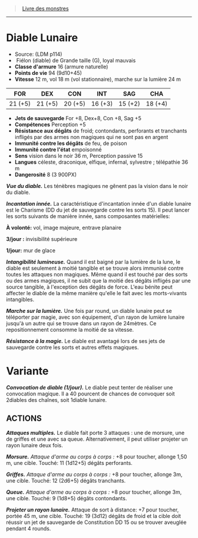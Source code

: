﻿> [Livre des monstres](tome_of_beasts.md)

---

# Diable Lunaire

- Source: (LDM p114)
-  Fiélon (diable) de Grande taille (G), loyal mauvais
- **Classe d'armure** 16 (armure naturelle)
- **Points de vie** 94 (9d10+45)
- **Vitesse** 12 m, vol 18 m (vol stationnaire), marche sur la lumière 24 m

|FOR|DEX|CON|INT|SAG|CHA|
|---|---|---|---|---|---|
|21 (+5)|21 (+5)|20 (+5)|16 (+3)|15 (+2)|18 (+4)|

- **Jets de sauvegarde** For +8, Dex+8, Con +8, Sag +5
- **Compétences** Perception +5
- **Résistance aux dégâts** de froid; contondants, perforants et tranchants infligés par des armes non magiques qui ne sont pas en argent
- **Immunité contre les dégâts** de feu, de poison
- **Immunité contre l'état** empoisonné
- **Sens** vision dans le noir 36 m, Perception passive 15
- **Langues** céleste, draconique, elfique, infernal, sylvestre ; télépathie 36 m
- **Dangerosité** 8 (3 900PX)

**_Vue du diable._** Les ténèbres magiques ne gênent pas la vision dans le noir du diable.

**_Incantation innée._** La caractéristique d'incantation innée d'un diable lunaire est le Charisme (DD du jet de sauvegarde contre les sorts 15). Il peut lancer les sorts suivants de manière innée, sans composantes matérielles:

**À volonté:** vol, image majeure, entrave planaire

**3/jour :** invisibilité supérieure

**1/jour:** mur de glace

**_Intangibilité lumineuse._** Quand il est baigné par la lumière de la lune, le diable est seulement à moitié tangible et se trouve alors immunisé contre toutes les attaques non magiques. Même quand il est touché par des sorts ou des armes magiques, il ne subit que la moitié des dégâts infligés par une source tangible, à l'exception des dégâts de force. L'eau bénite peut affecter le diable de la même manière qu'elle le fait avec les morts-vivants intangibles.

**_Marche sur la lumière._** Une fois par round, un diable lunaire peut se téléporter par magie, avec son équipement, d'un rayon de lumière lunaire jusqu'à un autre qui se trouve dans un rayon de 24mètres. Ce repositionnement consomme la moitié de sa vitesse.

**_Résistance à la magie._** Le diable est avantagé lors de ses jets de sauvegarde contre les sorts et autres effets magiques.

# Variante

**_Convocation de diable (1/jour)._** Le diable peut tenter de réaliser une convocation magique. Il a 40 pourcent de chances de convoquer soit 2diables des chaînes, soit 1diable lunaire.

## ACTIONS

**_Attaques multiples._** Le diable fait porte 3 attaques : une de morsure, une de griffes et une avec sa queue. Alternativement, il peut utiliser projeter un rayon lunaire deux fois.

**_Morsure._** _Attaque d'arme au corps à corps :_ +8 pour toucher, allonge 1,50 m, une cible. Touché: 11 (1d12+5) dégâts perforants.

**_Griffes._** _Attaque d'arme au corps à corps :_ +8 pour toucher, allonge 3m, une cible. Touché: 12 (2d6+5) dégâts tranchants.

**_Queue._** _Attaque d'arme au corps à corps :_ +8 pour toucher, allonge 3m, une cible. Touché: 9 (1d8+5) dégâts contondants.

**_Projeter un rayon lunaire._** Attaque de sort à distance: +7 pour toucher, portée 45 m, une cible. Touché: 19 (3d12) dégâts de froid et la cible doit réussir un jet de sauvegarde de Constitution DD 15 ou se trouver aveuglée pendant 4 rounds.

